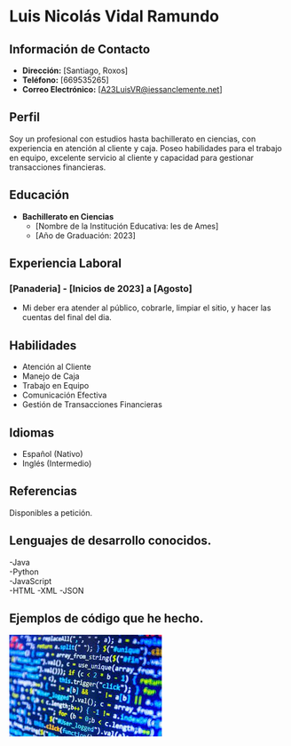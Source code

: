 # Luis Nicolás Vidal Ramundo

## Información de Contacto
- **Dirección:** [Santiago, Roxos]
- **Teléfono:** [669535265]
- **Correo Electrónico:** [A23LuisVR@iessanclemente.net]

## Perfil
Soy un profesional con estudios hasta bachillerato en ciencias, con experiencia en atención al cliente y caja. Poseo habilidades para el trabajo en equipo, excelente servicio al cliente y capacidad para gestionar transacciones financieras.

## Educación
- **Bachillerato en Ciencias**
  - [Nombre de la Institución Educativa: Ies de Ames]
  - [Año de Graduación: 2023]

## Experiencia Laboral

### [Panaderia] - [Inicios de 2023] a [Agosto]
- Mi deber era atender al público, cobrarle, limpiar el sitio, y hacer las cuentas del final del dia.

## Habilidades
- Atención al Cliente
- Manejo de Caja
- Trabajo en Equipo
- Comunicación Efectiva
- Gestión de Transacciones Financieras

## Idiomas
- Español (Nativo)
- Inglés (Intermedio)

## Referencias
Disponibles a petición.

## Lenguajes de desarrollo conocidos.

-Java    
-Python    
-JavaScript    
-HTML
-XML
-JSON

## Ejemplos de código que he hecho.

[![Alt text](./img/images.jpg)](muestra.md)


